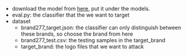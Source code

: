 - download the model from [here](https://drive.google.com/file/d/1abq5MzPwOWLZo9TtwCzNI-TR4PbXsiB6/view?usp=sharing), put it under the models.
- eval.py: the classifier that the we want to target
- dataset
  - brand277_target.json: the classifier can only distinguish between these brands, so choose the brand from here
  - brand277_test.csv: the testing samples in the target_brand
  - target_brand: the logo files that we want to attack